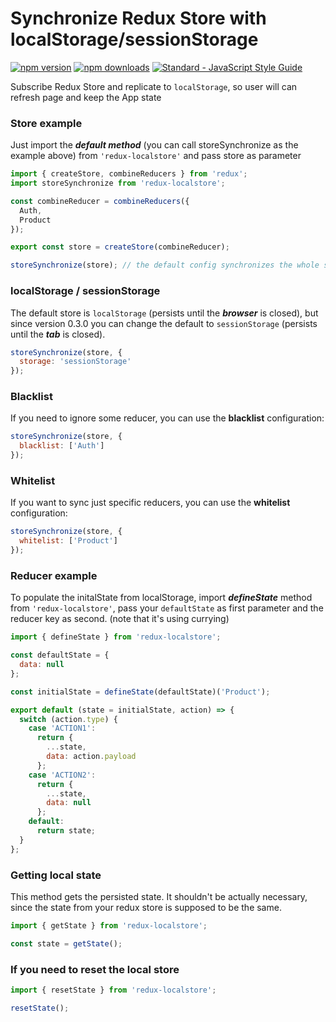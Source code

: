 # Synchronize Redux Store with localStorage/sessionStorage

[![npm version](https://img.shields.io/npm/v/redux-localstore.svg)](https://www.npmjs.com/package/redux-localstore) [![npm downloads](https://img.shields.io/npm/dm/redux-localstore.svg)](https://www.npmjs.com/package/redux-localstore) [![Standard - JavaScript Style Guide](https://img.shields.io/badge/code%20style-standard-brightgreen.svg)](http://standardjs.com/)

Subscribe Redux Store and replicate to `localStorage`, so user will can refresh page and keep the App state

### Store example

Just import the **_default method_** (you can call storeSynchronize as the example above) from `'redux-localstore'` and pass store as parameter

```javascript
import { createStore, combineReducers } from 'redux';
import storeSynchronize from 'redux-localstore';

const combineReducer = combineReducers({
  Auth,
  Product
});

export const store = createStore(combineReducer);

storeSynchronize(store); // the default config synchronizes the whole store
```

### localStorage / sessionStorage

The default store is `localStorage` (persists until the **_browser_** is closed), but since version 0.3.0 you can change the default to `sessionStorage` (persists until the **_tab_** is closed).

```javascript
storeSynchronize(store, {
  storage: 'sessionStorage'
});
```

### Blacklist

If you need to ignore some reducer, you can use the **blacklist** configuration:

```javascript
storeSynchronize(store, {
  blacklist: ['Auth']
});
```

### Whitelist

If you want to sync just specific reducers, you can use the **whitelist** configuration:

```javascript
storeSynchronize(store, {
  whitelist: ['Product']
});
```

### Reducer example

To populate the initalState from localStorage, import **_defineState_** method from `'redux-localstore'`, pass your `defaultState` as first parameter and the reducer key as second. (note that it's using currying)

```javascript
import { defineState } from 'redux-localstore';

const defaultState = {
  data: null
};

const initialState = defineState(defaultState)('Product');

export default (state = initialState, action) => {
  switch (action.type) {
    case 'ACTION1':
      return {
        ...state,
        data: action.payload
      };
    case 'ACTION2':
      return {
        ...state,
        data: null
      };
    default:
      return state;
  }
};
```

### Getting local state

This method gets the persisted state. It shouldn't be actually necessary, since the state from your redux store is supposed to be the same.

```javascript
import { getState } from 'redux-localstore';

const state = getState();
```

### If you need to reset the local store

```javascript
import { resetState } from 'redux-localstore';

resetState();
```
